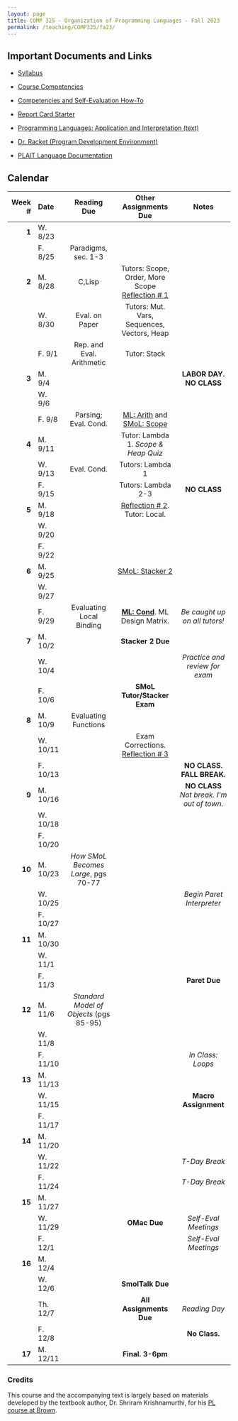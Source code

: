 ```yaml
---
layout: page
title: COMP 325 - Organization of Programming Languages - Fall 2023
permalink: /teaching/COMP325/fa23/
---
```



## Important Documents and Links

* [Syllabus](/teaching/COMP325/fa23/comp325-syllabus.pdf)
* [Course Competencies](/teaching/COMP325/fa23/COMP325-Competencies.pdf)
* [Competencies and Self-Evaluation How-To](/teaching/ungrading/howto)
* [Report Card Starter](/teaching/COMP325/fa23/COMP325-ReportCardStarter.xlsx)

* [Programming Languages: Application and Interpretation (text)](https://www.plai.org/)
* [Dr. Racket (Program Development Environment)](https://racket-lang.org/)
* [PLAIT Language Documentation](https://docs.racket-lang.org/plait/Tutorial.html)


## Calendar

|Week \# | Date | Reading Due | Other Assignments Due | Notes |
| --: | :-- | :---: | :---: | :--: |
| **1** | W. 8/23 | | | |
| | F. 8/25 | Paradigms, sec. 1-3 | | |
| **2** | M. 8/28 | C,Lisp | Tutors: Scope, Order, More Scope [Reflection \# 1](/teaching/ungrading/letter1) | |
| | W. 8/30 | Eval. on Paper | Tutors: Mut. Vars, Sequences, Vectors, Heap | |
| | F. 9/1 | Rep. and Eval. Arithmetic | Tutor: Stack | |
| **3** | M. 9/4 | | | **LABOR DAY. NO CLASS** |
| | W. 9/6 | |  | |
| | F. 9/8 | Parsing; Eval. Cond. | [ML: Arith](/teaching/COMP325/fa23/ML/) and [SMoL: Scope](/teaching/COMP325/fa23/Stacks1Handout.pdf) | |
| **4** | M. 9/11 | | Tutor: Lambda 1. *Scope & Heap Quiz* | |
| | W. 9/13 | Eval. Cond. | Tutors: Lambda 1 |  |
| | F. 9/15 | | Tutors: Lambda 2-3 | **NO CLASS** |
| **5** | M. 9/18 | | [Reflection \# 2](/teaching/ungrading/letter2). Tutor: Local. | |
| | W. 9/20 | | | |
| | F. 9/22 | | | |
| **6** | M. 9/25 | | [SMoL: Stacker 2](/teaching/COMP325/fa23/Stacks2Handout.pdf) | |
| | W. 9/27 | | | |
| | F. 9/29 | Evaluating Local Binding | **[ML: Cond](/teaching/COMP325/fa23/ML/)**. ML Design Matrix. | *Be caught up on all tutors!* |
| **7** | M. 10/2 | | **Stacker 2 Due** | |
| | W. 10/4 | | | *Practice and review for exam* |
| | F. 10/6 | | **SMoL Tutor/Stacker Exam** | |
| **8** | M. 10/9 | Evaluating Functions | | |
| | W. 10/11 | | Exam Corrections. [Reflection \# 3](/teaching/ungrading/letter3) | |
| | F. 10/13 | | | **NO CLASS. FALL BREAK.** |
| **9** | M. 10/16 | | | **NO CLASS** *Not break. I'm out of town.* |
| | W. 10/18 | | | |
| | F. 10/20 | | | |
| **10** | M. 10/23 | *How SMoL Becomes Large*, pgs 70-77 | | |
| | W. 10/25 | | | *Begin Paret Interpreter* |
| | F. 10/27 | | | |
| **11** | M. 10/30 | | | |
| | W. 11/1 | | | |
| | F. 11/3 | | | **Paret Due** |
| **12** | M. 11/6 | *Standard Model of Objects* (pgs 85-95) | | |
| | W. 11/8 | | | |
| | F. 11/10 | | | *In Class: Loops* |
| **13** | M. 11/13 | | | |
| | W. 11/15 | | | **Macro Assignment** |
| | F. 11/17 | | | |
| **14** | M. 11/20 | | | |
| | W. 11/22 | | | *T-Day Break*  |
| | F. 11/24 | | | *T-Day Break* |
| **15** | M. 11/27 | | | |
| | W. 11/29 | | **OMac Due**| *Self-Eval Meetings* |
| | F. 12/1 | | | *Self-Eval Meetings* |
| **16** | M. 12/4 | | | |
| | W. 12/6 | | **SmolTalk Due** |  |
| | Th. 12/7 | | **All Assignments Due** | *Reading Day* |
| | F. 12/8 | | | **No Class.** |
| **17** | M. 12/11 | | **Final. 3-6pm** | |






### Credits

This course and the accompanying text is largely based on materials developed by the textbook author, Dr. Shriram Krishnamurthi, for his [PL course at Brown](https://cs.brown.edu/courses/csci1730/2022/).
